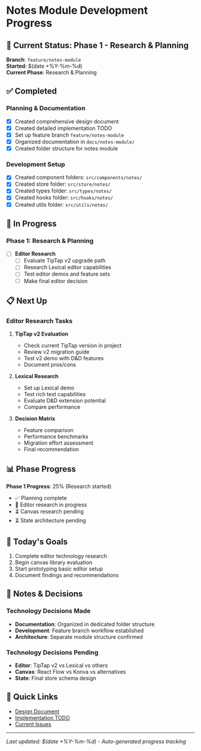 # Notes Module Development Progress

## 🚀 Current Status: Phase 1 - Research & Planning

**Branch**: `feature/notes-module`  
**Started**: $(date +%Y-%m-%d)  
**Current Phase**: Research & Planning

## ✅ Completed

### Planning & Documentation
- [x] Created comprehensive design document
- [x] Created detailed implementation TODO
- [x] Set up feature branch `feature/notes-module`
- [x] Organized documentation in `docs/notes-module/`
- [x] Created folder structure for notes module

### Development Setup
- [x] Created component folders: `src/components/notes/`
- [x] Created store folder: `src/store/notes/`
- [x] Created types folder: `src/types/notes/`
- [x] Created hooks folder: `src/hooks/notes/`
- [x] Created utils folder: `src/utils/notes/`

## 🔄 In Progress

### Phase 1: Research & Planning
- [ ] **Editor Research**
  - [ ] Evaluate TipTap v2 upgrade path
  - [ ] Research Lexical editor capabilities
  - [ ] Test editor demos and feature sets
  - [ ] Make final editor decision

## 📋 Next Up

### Editor Research Tasks
1. **TipTap v2 Evaluation**
   - Check current TipTap version in project
   - Review v2 migration guide
   - Test v2 demo with D&D features
   - Document pros/cons

2. **Lexical Research**
   - Set up Lexical demo
   - Test rich text capabilities
   - Evaluate D&D extension potential
   - Compare performance

3. **Decision Matrix**
   - Feature comparison
   - Performance benchmarks
   - Migration effort assessment
   - Final recommendation

## 📊 Phase Progress

**Phase 1 Progress**: 25% (Research started)
- ✅ Planning complete
- 🔄 Editor research in progress
- ⏳ Canvas research pending
- ⏳ State architecture pending

## 🎯 Today's Goals

1. Complete editor technology research
2. Begin canvas library evaluation
3. Start prototyping basic editor setup
4. Document findings and recommendations

## 📝 Notes & Decisions

### Technology Decisions Made
- **Documentation**: Organized in dedicated folder structure
- **Development**: Feature branch workflow established
- **Architecture**: Separate module structure confirmed

### Technology Decisions Pending
- **Editor**: TipTap v2 vs Lexical vs others
- **Canvas**: React Flow vs Konva vs alternatives
- **State**: Final store schema design

## 🔗 Quick Links

- [Design Document](./NOTES_MODULE_DESIGN.md)
- [Implementation TODO](./NOTES_MODULE_TODO.md)
- [Current Issues](../../README.md#notes-section--rich-text-editor-improvements)

---
*Last updated: $(date +%Y-%m-%d) - Auto-generated progress tracking*
